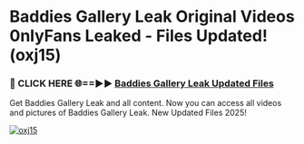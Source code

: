 # Baddies Gallery Leak Original Videos 0nlyFans Leaked - Files Updated! (oxj15)

<h3>🔴 CLICK HERE 🌐==►► <a href="https://tinyurl.com/3hn5wdd3" rel="nofollow">Baddies Gallery Leak Updated Files</a></h3>

Get Baddies Gallery Leak and all content. Now you can access all videos and pictures of Baddies Gallery Leak. New Updated Files 2025!

[![oxj15](https://i.imgur.com/4HnBqBT.gif)](https://tinyurl.com/3hn5wdd3)
